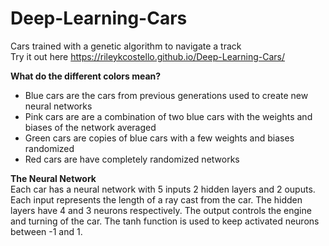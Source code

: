 # Deep-Learning-Cars
Cars trained with a genetic algorithm to navigate a track  
Try it out here https://rileykcostello.github.io/Deep-Learning-Cars/

**What do the different colors mean?**  
 * Blue cars are the cars from previous generations used to create new neural networks  
 * Pink cars are are a combination of two blue cars with the weights and biases of the network averaged  
 * Green cars are copies of blue cars with a few weights and biases randomized
 * Red cars are have completely randomized networks

**The Neural Network**  
Each car has a neural network with 5 inputs 2 hidden layers and 2 ouputs. Each input represents the length of a ray cast from the car. The hidden layers have 4 and 3 neurons respectively. 
The output controls the engine and turning of the car. The tanh function is used to keep activated neurons between -1 and 1.
